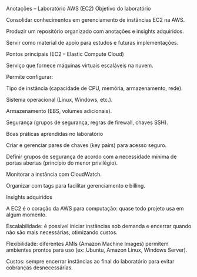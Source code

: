 Anotações – Laboratório AWS (EC2)
Objetivo do laboratório

Consolidar conhecimentos em gerenciamento de instâncias EC2 na AWS.

Produzir um repositório organizado com anotações e insights adquiridos.

Servir como material de apoio para estudos e futuras implementações.


Pontos principais (EC2 – Elastic Compute Cloud)

Serviço que fornece máquinas virtuais escaláveis na nuvem.

Permite configurar:

Tipo de instância (capacidade de CPU, memória, armazenamento, rede).

Sistema operacional (Linux, Windows, etc.).

Armazenamento (EBS, volumes adicionais).

Segurança (grupos de segurança, regras de firewall, chaves SSH).

Boas práticas aprendidas no laboratório

Criar e gerenciar pares de chaves (key pairs) para acesso seguro.

Definir grupos de segurança de acordo com a necessidade mínima de portas abertas (princípio do menor privilégio).

Monitorar a instância com CloudWatch.

Organizar com tags para facilitar gerenciamento e billing.


Insights adquiridos

A EC2 é o coração da AWS para computação: quase todo projeto usa em algum momento.

Escalabilidade: é possível iniciar instâncias sob demanda e encerrar quando não são mais necessárias, otimizando custos.

Flexibilidade: diferentes AMIs (Amazon Machine Images) permitem ambientes prontos para uso (ex: Ubuntu, Amazon Linux, Windows Server).

Custos: sempre encerrar instâncias ao final do laboratório para evitar cobranças desnecessárias.